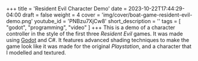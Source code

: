 +++
title = 'Resident Evil Character Demo'
date = 2023-10-22T17:44:29-04:00
draft = false
weight = 4
cover = 'img/cover/boat-game-resident-evil-demo.png'
youtube_id = 'PNBzu7XjCw8'
short_description = ''
tags = [
    "godot",
    "programming",
    "video"
]
+++
This is a demo of a character controller in the style of the first three *Resident Evil* games. It was made using [Godot](https://godotengine.org/) and C#. It  features advanced shading techniques to make the game look like it was made for the original *Playstation*, and a character that I modelled and textured.